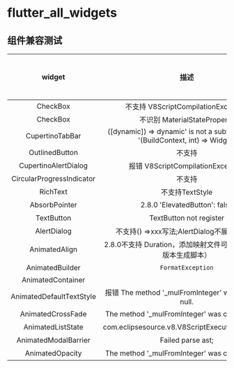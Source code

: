 # flutter_all_widgets

## 组件兼容测试
**widget** | **描述** | **是否解决** | **备注**
:-:|:-:|:-:|:-:
CheckBox | 不支持 V8ScriptCompilationException | 否||
CheckBox | 不识别 MaterialStateProperty | 否 |
CupertinoTabBar| ([dynamic]) => dynamic' is not a subtype of type '(BuildContext, int) => Widget'| 否| 2022/06/24
OutlinedButton | 不支持 | 是 | 2022/06/23
CupertinoAlertDialog | 报错 V8ScriptCompilationException | 否 | 2022/07/05
CircularProgressIndicator | 不支持| 否 | 2022/07/08
RichText | 不支持TextStyle| 否 | 2022/07/11
AbsorbPointer | 2.8.0 'ElevatedButton': false | 否 |2022/07/14
TextButton |TextButton not register | 否| 2022/07/15
AlertDialog | 不支持() =>xxx写法;AlertDialog不展示,未报错| 否 | 2022/07/15
AnimatedAlign | 2.8.0不支持 Duration，添加映射文件可解决（需修改版本生成脚本）| 否 |2022/07/15
AnimatedBuilder |`FormatException` | 否 | 2022/07/18
AnimatedContainer | | | 2022/07/18
AnimatedDefaultTextStyle | 报错 The method '_mulFromInteger' was called on null.|否 | 2022/07/20
AnimatedCrossFade | The method '_mulFromInteger' was called on null. | 否 | 2022/07/21
AnimatedListState | com.eclipsesource.v8.V8ScriptExecutionException | 否 | 20122/07/22
AnimatedModalBarrier | Failed parse ast; | 否 | 2011/07/22
AnimatedOpacity | The method '_mulFromInteger' was called on null.|否 | 2022/07/21




